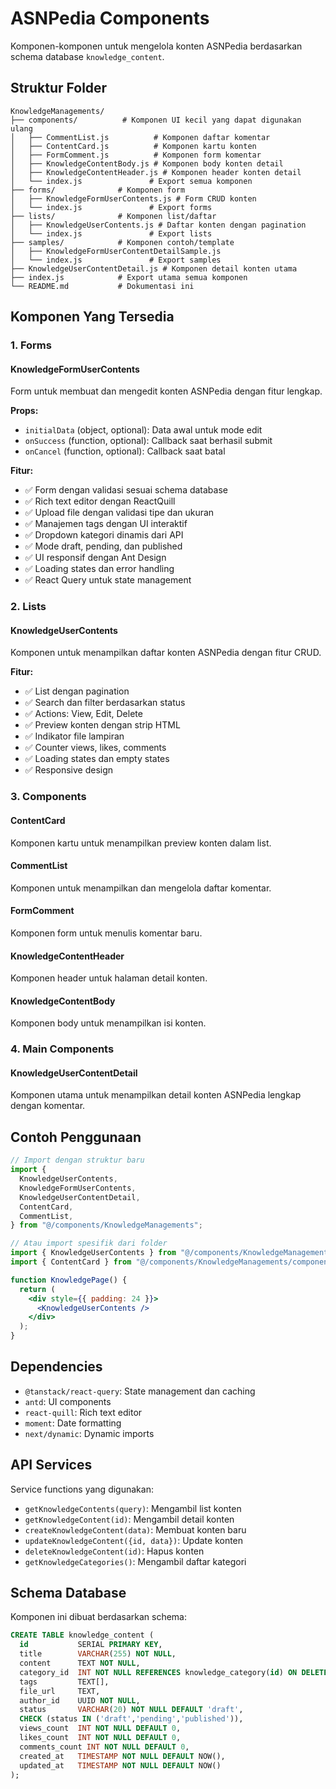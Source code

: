 # ASNPedia Components

Komponen-komponen untuk mengelola konten ASNPedia berdasarkan schema database `knowledge_content`.

## Struktur Folder

```text
KnowledgeManagements/
├── components/          # Komponen UI kecil yang dapat digunakan ulang
│   ├── CommentList.js          # Komponen daftar komentar
│   ├── ContentCard.js          # Komponen kartu konten
│   ├── FormComment.js          # Komponen form komentar
│   ├── KnowledgeContentBody.js # Komponen body konten detail
│   ├── KnowledgeContentHeader.js # Komponen header konten detail
│   └── index.js               # Export semua komponen
├── forms/              # Komponen form
│   ├── KnowledgeFormUserContents.js # Form CRUD konten
│   └── index.js               # Export forms
├── lists/              # Komponen list/daftar
│   ├── KnowledgeUserContents.js # Daftar konten dengan pagination
│   └── index.js               # Export lists
├── samples/            # Komponen contoh/template
│   ├── KnowledgeFormUserContentDetailSample.js
│   └── index.js               # Export samples
├── KnowledgeUserContentDetail.js # Komponen detail konten utama
├── index.js            # Export utama semua komponen
└── README.md           # Dokumentasi ini
```

## Komponen Yang Tersedia

### 1. Forms

#### KnowledgeFormUserContents

Form untuk membuat dan mengedit konten ASNPedia dengan fitur lengkap.

**Props:**

- `initialData` (object, optional): Data awal untuk mode edit
- `onSuccess` (function, optional): Callback saat berhasil submit
- `onCancel` (function, optional): Callback saat batal

**Fitur:**

- ✅ Form dengan validasi sesuai schema database
- ✅ Rich text editor dengan ReactQuill
- ✅ Upload file dengan validasi tipe dan ukuran
- ✅ Manajemen tags dengan UI interaktif
- ✅ Dropdown kategori dinamis dari API
- ✅ Mode draft, pending, dan published
- ✅ UI responsif dengan Ant Design
- ✅ Loading states dan error handling
- ✅ React Query untuk state management

### 2. Lists

#### KnowledgeUserContents

Komponen untuk menampilkan daftar konten ASNPedia dengan fitur CRUD.

**Fitur:**

- ✅ List dengan pagination
- ✅ Search dan filter berdasarkan status
- ✅ Actions: View, Edit, Delete
- ✅ Preview konten dengan strip HTML
- ✅ Indikator file lampiran
- ✅ Counter views, likes, comments
- ✅ Loading states dan empty states
- ✅ Responsive design

### 3. Components

#### ContentCard

Komponen kartu untuk menampilkan preview konten dalam list.

#### CommentList

Komponen untuk menampilkan dan mengelola daftar komentar.

#### FormComment

Komponen form untuk menulis komentar baru.

#### KnowledgeContentHeader

Komponen header untuk halaman detail konten.

#### KnowledgeContentBody

Komponen body untuk menampilkan isi konten.

### 4. Main Components

#### KnowledgeUserContentDetail

Komponen utama untuk menampilkan detail konten ASNPedia lengkap dengan komentar.

## Contoh Penggunaan

```jsx
// Import dengan struktur baru
import {
  KnowledgeUserContents,
  KnowledgeFormUserContents,
  KnowledgeUserContentDetail,
  ContentCard,
  CommentList,
} from "@/components/KnowledgeManagements";

// Atau import spesifik dari folder
import { KnowledgeUserContents } from "@/components/KnowledgeManagements/lists";
import { ContentCard } from "@/components/KnowledgeManagements/components";

function KnowledgePage() {
  return (
    <div style={{ padding: 24 }}>
      <KnowledgeUserContents />
    </div>
  );
}
```

## Dependencies

- `@tanstack/react-query`: State management dan caching
- `antd`: UI components
- `react-quill`: Rich text editor
- `moment`: Date formatting
- `next/dynamic`: Dynamic imports

## API Services

Service functions yang digunakan:

- `getKnowledgeContents(query)`: Mengambil list konten
- `getKnowledgeContent(id)`: Mengambil detail konten
- `createKnowledgeContent(data)`: Membuat konten baru
- `updateKnowledgeContent({id, data})`: Update konten
- `deleteKnowledgeContent(id)`: Hapus konten
- `getKnowledgeCategories()`: Mengambil daftar kategori

## Schema Database

Komponen ini dibuat berdasarkan schema:

```sql
CREATE TABLE knowledge_content (
  id           SERIAL PRIMARY KEY,
  title        VARCHAR(255) NOT NULL,
  content      TEXT NOT NULL,
  category_id  INT NOT NULL REFERENCES knowledge_category(id) ON DELETE RESTRICT,
  tags         TEXT[],
  file_url     TEXT,
  author_id    UUID NOT NULL,
  status       VARCHAR(20) NOT NULL DEFAULT 'draft',
  CHECK (status IN ('draft','pending','published')),
  views_count  INT NOT NULL DEFAULT 0,
  likes_count  INT NOT NULL DEFAULT 0,
  comments_count INT NOT NULL DEFAULT 0,
  created_at   TIMESTAMP NOT NULL DEFAULT NOW(),
  updated_at   TIMESTAMP NOT NULL DEFAULT NOW()
);
```
